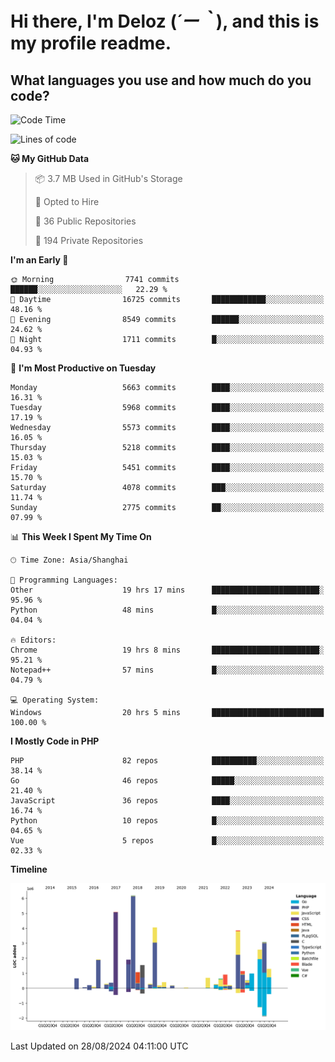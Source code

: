 # **Hi there, I'm Deloz (*´ー｀*), and this is my profile readme.**

## **What languages you use and how much do you code?**

<!--START_SECTION:waka-->
![Code Time](http://img.shields.io/badge/Code%20Time-4%2C580%20hrs%2047%20mins-blue)

![Lines of code](https://img.shields.io/badge/From%20Hello%20World%20I%27ve%20Written-40.6%20million%20lines%20of%20code-blue)

**🐱 My GitHub Data** 

> 📦 3.7 MB Used in GitHub's Storage 
 > 
> 💼 Opted to Hire
 > 
> 📜 36 Public Repositories 
 > 
> 🔑 194 Private Repositories 
 > 
**I'm an Early 🐤** 

```text
🌞 Morning                7741 commits        ██████░░░░░░░░░░░░░░░░░░░   22.29 % 
🌆 Daytime                16725 commits       ████████████░░░░░░░░░░░░░   48.16 % 
🌃 Evening                8549 commits        ██████░░░░░░░░░░░░░░░░░░░   24.62 % 
🌙 Night                  1711 commits        █░░░░░░░░░░░░░░░░░░░░░░░░   04.93 % 
```
📅 **I'm Most Productive on Tuesday** 

```text
Monday                   5663 commits        ████░░░░░░░░░░░░░░░░░░░░░   16.31 % 
Tuesday                  5968 commits        ████░░░░░░░░░░░░░░░░░░░░░   17.19 % 
Wednesday                5573 commits        ████░░░░░░░░░░░░░░░░░░░░░   16.05 % 
Thursday                 5218 commits        ████░░░░░░░░░░░░░░░░░░░░░   15.03 % 
Friday                   5451 commits        ████░░░░░░░░░░░░░░░░░░░░░   15.70 % 
Saturday                 4078 commits        ███░░░░░░░░░░░░░░░░░░░░░░   11.74 % 
Sunday                   2775 commits        ██░░░░░░░░░░░░░░░░░░░░░░░   07.99 % 
```


📊 **This Week I Spent My Time On** 

```text
🕑︎ Time Zone: Asia/Shanghai

💬 Programming Languages: 
Other                    19 hrs 17 mins      ████████████████████████░   95.96 % 
Python                   48 mins             █░░░░░░░░░░░░░░░░░░░░░░░░   04.04 % 

🔥 Editors: 
Chrome                   19 hrs 8 mins       ████████████████████████░   95.21 % 
Notepad++                57 mins             █░░░░░░░░░░░░░░░░░░░░░░░░   04.79 % 

💻 Operating System: 
Windows                  20 hrs 5 mins       █████████████████████████   100.00 % 
```

**I Mostly Code in PHP** 

```text
PHP                      82 repos            ██████████░░░░░░░░░░░░░░░   38.14 % 
Go                       46 repos            █████░░░░░░░░░░░░░░░░░░░░   21.40 % 
JavaScript               36 repos            ████░░░░░░░░░░░░░░░░░░░░░   16.74 % 
Python                   10 repos            █░░░░░░░░░░░░░░░░░░░░░░░░   04.65 % 
Vue                      5 repos             █░░░░░░░░░░░░░░░░░░░░░░░░   02.33 % 
```



**Timeline**

![Lines of Code chart](https://raw.githubusercontent.com/deloz/deloz/main/assets/bar_graph.png)


 Last Updated on 28/08/2024 04:11:00 UTC
<!--END_SECTION:waka-->
